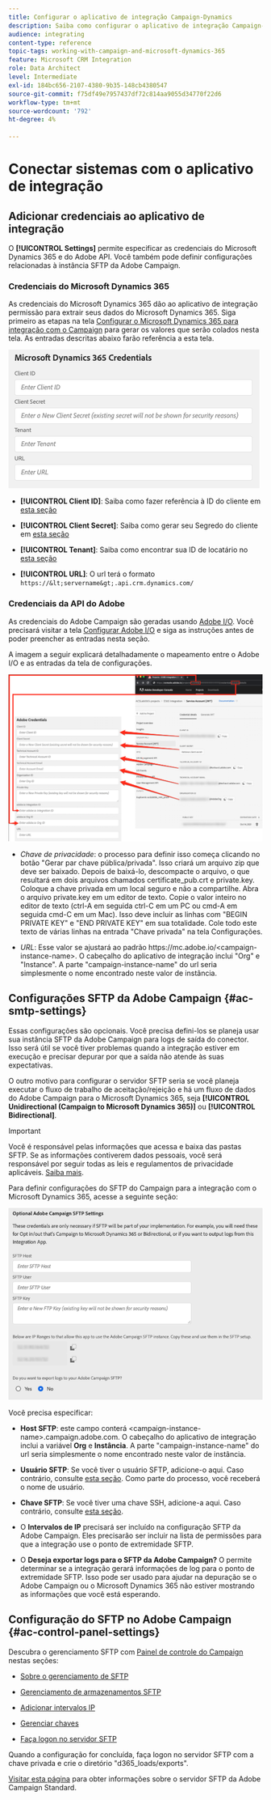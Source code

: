 ```yaml
---
title: Configurar o aplicativo de integração Campaign-Dynamics
description: Saiba como configurar o aplicativo de integração Campaign-Dynamics
audience: integrating
content-type: reference
topic-tags: working-with-campaign-and-microsoft-dynamics-365
feature: Microsoft CRM Integration
role: Data Architect
level: Intermediate
exl-id: 184bc656-2107-4380-9b35-148cb4380547
source-git-commit: f75df49e7957437df72c814aa9055d34770f22d6
workflow-type: tm+mt
source-wordcount: '792'
ht-degree: 4%

---
```


# Conectar sistemas com o aplicativo de integração

## Adicionar credenciais ao aplicativo de integração

O **[!UICONTROL Settings]** permite especificar as credenciais do Microsoft Dynamics 365 e do Adobe API. Você também pode definir configurações relacionadas à instância SFTP da Adobe Campaign.

### Credenciais do Microsoft Dynamics 365

As credenciais do Microsoft Dynamics 365 dão ao aplicativo de integração permissão para extrair seus dados do Microsoft Dynamics 365.  Siga primeiro as etapas na tela [Configurar o Microsoft Dynamics 365 para integração com o Campaign](../../integrating/using/d365-acs-configure-d365.md) para gerar os valores que serão colados nesta tela. As entradas descritas abaixo farão referência a esta tela.

![](assets/do-not-localize/d365-to-acs-ui-page-workflows-settings-d365.png)

* **[!UICONTROL Client ID]**: Saiba como fazer referência à ID do cliente em [esta seção](../../integrating/using/d365-acs-configure-d365.md#register-a-new-app)

* **[!UICONTROL Client Secret]**: Saiba como gerar seu Segredo do cliente em [esta seção](../../integrating/using/d365-acs-configure-d365.md#generate-a-client-secret)

* **[!UICONTROL Tenant]**: Saiba como encontrar sua ID de locatário no [esta seção](../../integrating/using/d365-acs-configure-d365.md#get-the-tenant-id)

* **[!UICONTROL URL]**: O url terá o formato `https://&lt;servername&gt;.api.crm.dynamics.com/`

### Credenciais da API do Adobe

As credenciais do Adobe Campaign são geradas usando [Adobe I/O](https://www.adobe.io/). Você precisará visitar a tela [Configurar Adobe I/O](../../integrating/using/d365-acs-configure-adobe-io.md) e siga as instruções antes de poder preencher as entradas nesta seção.

A imagem a seguir explicará detalhadamente o mapeamento entre o Adobe I/O e as entradas da tela de configurações.

![](assets/do-not-localize/d365-to-acs-ui-page-workflows-settings-adobeio.png)

* *Chave de privacidade*: o processo para definir isso começa clicando no botão &quot;Gerar par chave pública/privada&quot;. Isso criará um arquivo zip que deve ser baixado. Depois de baixá-lo, descompacte o arquivo, o que resultará em dois arquivos chamados certificate_pub.crt e private.key. Coloque a chave privada em um local seguro e não a compartilhe. Abra o arquivo private.key em um editor de texto. Copie o valor inteiro no editor de texto (ctrl-A em seguida ctrl-C em um PC ou cmd-A em seguida cmd-C em um Mac). Isso deve incluir as linhas com &quot;BEGIN PRIVATE KEY&quot; e &quot;END PRIVATE KEY&quot; em sua totalidade. Cole todo este texto de várias linhas na entrada &quot;Chave privada&quot; na tela Configurações.

* *URL*: Esse valor se ajustará ao padrão https\://mc.adobe.io/&lt;campaign-instance-name>. O cabeçalho do aplicativo de integração inclui &quot;Org&quot; e &quot;Instance&quot;. A parte &quot;campaign-instance-name&quot; do url seria simplesmente o nome encontrado neste valor de instância.

## Configurações SFTP da Adobe Campaign {#ac-smtp-settings}

Essas configurações são opcionais. Você precisa defini-los se planeja usar sua instância SFTP da Adobe Campaign para logs de saída do conector. Isso será útil se você tiver problemas quando a integração estiver em execução e precisar depurar por que a saída não atende às suas expectativas.

O outro motivo para configurar o servidor SFTP seria se você planeja executar o fluxo de trabalho de aceitação/rejeição e há um fluxo de dados do Adobe Campaign para o Microsoft Dynamics 365, seja **[!UICONTROL Unidirectional (Campaign to Microsoft Dynamics 365)]** ou **[!UICONTROL Bidirectional]**.

>[!IMPORTANT]
>
>Você é responsável pelas informações que acessa e baixa das pastas SFTP. Se as informações contiverem dados pessoais, você será responsável por seguir todas as leis e regulamentos de privacidade aplicáveis. [Saiba mais](../../integrating/using/d365-acs-notices-and-recommendations.md#acs-msdyn-manage-privacy).

Para definir configurações do SFTP do Campaign para a integração com o Microsoft Dynamics 365, acesse a seguinte seção:

![](assets/do-not-localize/d365-to-acs-ui-page-workflows-settings-sftp.png)

Você precisa especificar:

* **Host SFTP**: este campo conterá &lt;campaign-instance-name>.campaign.adobe.com. O cabeçalho do aplicativo de integração inclui a variável **Org** e **Instância**. A parte &quot;campaign-instance-name&quot; do url seria simplesmente o nome encontrado neste valor de instância.

* **Usuário SFTP**: Se você tiver o usuário SFTP, adicione-o aqui. Caso contrário, consulte [esta seção](#ac-control-panel-settings). Como parte do processo, você receberá o nome de usuário.

* **Chave SFTP**: Se você tiver uma chave SSH, adicione-a aqui. Caso contrário, consulte [esta seção](#ac-control-panel-settings).

* O **Intervalos de IP** precisará ser incluído na configuração SFTP da Adobe Campaign. Eles precisarão ser incluir na lista de permissões para que a integração use o ponto de extremidade SFTP.

* O **Deseja exportar logs para o SFTP da Adobe Campaign?** O permite determinar se a integração gerará informações de log para o ponto de extremidade SFTP. Isso pode ser usado para ajudar na depuração se o Adobe Campaign ou o Microsoft Dynamics 365 não estiver mostrando as informações que você está esperando.

## Configuração do SFTP no Adobe Campaign {#ac-control-panel-settings}

Descubra o gerenciamento SFTP com [Painel de controle do Campaign](https://experienceleague.adobe.com/docs/control-panel/using/control-panel-home.html?lang=br) nestas seções:

* [Sobre o gerenciamento de SFTP](https://experienceleague.adobe.com/docs/control-panel/using/sftp-management/about-sftp-management.html?lang=pt-BR#sftp-management)

* [Gerenciamento de armazenamentos SFTP](https://experienceleague.adobe.com/docs/control-panel/using/sftp-management/key-management.html?lang=en#installing-ssh-key)

* [Adicionar intervalos IP](https://experienceleague.adobe.com/docs/control-panel/using/sftp-management/ip-range-allow-listing.html?lang=en#sftp-management)

* [Gerenciar chaves](https://experienceleague.adobe.com/docs/control-panel/using/sftp-management/key-management.html?lang=en#sftp-management)

* [Faça logon no servidor SFTP](https://experienceleague.adobe.com/docs/control-panel/using/sftp-management/logging-into-sftp-server.html?lang=en#sftp-management)

Quando a configuração for concluída, faça logon no servidor SFTP com a chave privada e crie o diretório &quot;d365_loads/exports&quot;.

[Visitar esta página](https://experienceleague.adobe.com/docs/campaign-standard-learn/control-panel/sftp-management/monitoring-server-capacity.html?lang=en#sftp-management) para obter informações sobre o servidor SFTP da Adobe Campaign Standard.
